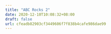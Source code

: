 ```yaml
---
title: "ABC Rocks 2"
date: 2020-12-10T10:08:32+08:00
draft: false
url: cfeadb82903cf3449606f7f838b4cafe986dae99
---
```


